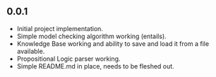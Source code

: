 0.0.1
---------

- Initial project implementation.
- Simple model checking algorithm working (entails).
- Knowledge Base working and ability to save and load it from a file available.
- Propositional Logic parser working.
- Simple README.md in place, needs to be fleshed out.
